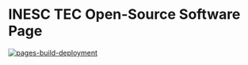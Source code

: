 # INESC TEC Open-Source Software Page

[![pages-build-deployment](https://github.com/INESCTEC/INESCTEC.github.io/actions/workflows/pages/pages-build-deployment/badge.svg)](https://github.com/INESCTEC/INESCTEC.github.io/actions/workflows/pages/pages-build-deployment)
